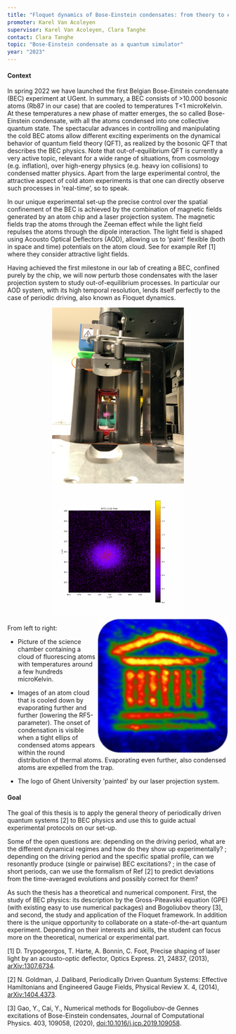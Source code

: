 ```yaml
---
title: "Floquet dynamics of Bose-Einstein condensates: from theory to experiment"
promoter: Karel Van Acoleyen
supervisor: Karel Van Acoleyen, Clara Tanghe
contact: Clara Tanghe
topic: "Bose-Einstein condensate as a quantum simulator"
year: "2023"
---
```


#### Context

In spring 2022 we have launched the first Belgian Bose-Einstein condensate (BEC) experiment at UGent.
In summary, a BEC consists of >10.000 bosonic atoms (Rb87 in our case) that are cooled to temperatures T<1 microKelvin.
At these temperatures a new phase of matter emerges, the so called Bose-Einstein condensate, with all the atoms condensed into one collective quantum state.
The spectacular advances in controlling and manipulating the cold BEC atoms allow different exciting experiments on the dynamical behavior of quantum field theory (QFT), as realized by the bosonic QFT that describes the BEC physics.
Note that out-of-equilibrium QFT is currently a very active topic, relevant for a wide range of situations, from cosmology (e.g. inflation), over high-energy physics (e.g. heavy ion collisions) to condensed matter physics.
Apart from the large experimental control, the attractive aspect of cold atom experiments is that one can directly observe such processes in ‘real-time’, so to speak.

In our unique experimental set-up the precise control over the spatial confinement of the BEC is achieved by the combination of magnetic fields generated by an atom chip and a laser projection system.
The magnetic fields trap the atoms through the Zeeman effect while the light field repulses the atoms through the dipole interaction.
The light field is shaped using Acousto Optical Deflectors (AOD), allowing us to 'paint' flexible (both in space and time) potentials on the atom cloud.
See for example Ref [1] where they consider attractive light fields.

Having achieved the first milestone in our lab of creating a BEC, confined purely by the chip, we will now perturb those condensates with the laser projection system to study out-of-equilibrium processes.
In particular our AOD system, with its high temporal resolution, lends itself perfectly to the case of periodic driving, also known as Floquet dynamics.

<p align="middle">
  <img alt="Science chamber" src="/images/thesistopics/2023CTanghe1.png" width="300px" />
  <img alt="BEC transition" src="/images/thesistopics/2023CTanghe2.gif" width="300px" />
  <img alt="Projected UGent logo" src="/images/thesistopics/2023CTanghe3.jpg" style="float:right; width:300px" />
</p>

From left to right:

- Picture of the science chamber containing a cloud of fluorescing atoms with temperatures around a few hundreds microKelvin.

- Images of an atom cloud that is cooled down by evaporating further and further (lowering the RF5-parameter). The onset of condensation is visible when a tight ellips of condensed atoms appears within the round distribution of thermal atoms. Evaporating even further, also condensed atoms are expelled from the trap.

- The logo of Ghent University 'painted' by our laser projection system.

#### Goal

The goal of this thesis is to apply the general theory of periodically driven quantum systems [2] to BEC physics and use this to guide actual experimental protocols on our set-up.

Some of the open questions are: depending on the driving period, what are the different dynamical regimes and how do they show up experimentally? ; depending on the driving period and the specific spatial profile, can we resonantly produce (single or pairwise) BEC excitations? ; in the case of short periods, can we use the formalism of Ref [2] to predict deviations from the time-averaged evolutions and possibly correct for them?

As such the thesis has a theoretical and numerical component.
First, the study of BEC physics: its description by the Gross-Piteavskii equation (GPE) (with existing easy to use numerical packages) and Bogoliubov theory [3], and second, the study and application of the Floquet framework.
In addition there is the unique opportunity to collaborate on a state-of-the-art quantum experiment.
Depending on their interests and skills, the student can focus more on the theoretical, numerical or experimental part.

[1] D. Trypogeorgos, T. Harte, A. Bonnin, C. Foot, Precise shaping of laser light by an acousto-optic deflector, Optics Express. 21, 24837, (2013), [arXiv:1307.6734](https://arxiv.org/abs/1307.6734).

[2] N. Goldman, J. Dalibard, Periodically Driven Quantum Systems: Effective Hamiltonians and Engineered Gauge Fields, Physical Review X. 4, (2014), [arXiv:1404.4373](https://arxiv.org/abs/1404.4373).

[3] Gao, Y., Cai, Y., Numerical methods for Bogoliubov-de Gennes excitations of Bose-Einstein condensates, Journal of Computational Physics. 403, 109058, (2020), [doi:10.1016/j.jcp.2019.109058](https://doi.org/10.1016/j.jcp.2019.109058).
